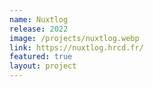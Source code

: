 ```yaml
---
name: Nuxtlog
release: 2022
image: /projects/nuxtlog.webp
link: https://nuxtlog.hrcd.fr/
featured: true
layout: project
---
```

